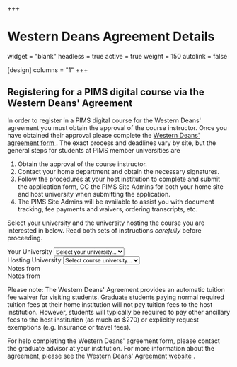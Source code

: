 +++
# Western Deans Agreement Details
widget = "blank"
headless = true
active = true
weight = 150
autolink = false

[design]
  columns = "1"
+++

## Registering for a PIMS digital course via the Western Deans' Agreement

In order to register in a PIMS digital course for the Western Deans' agreement
you must obtain the approval of the course instructor.  Once you have obtained
their approval please complete the <a target="_blank"
href="http://wcdgs.ca/content/dam/ex/wcdgs/Western-Deans-Agreement.pdf">Western
Deans' agreement form <i class="fas fa-file-pdf" aria-hidden="true"></i></a>.
The exact process and deadlines vary by site, but the general steps for students
at PIMS member universities are

1. Obtain the approval of the course instructor.
1. Contact your home department and obtain the necessary signatures.
1. Follow the procedures at your host institution to complete and submit the
   application form, CC the PIMS Site Admins for both your home site and host
   university when submitting the application.
1. The PIMS Site Admins will be available to assist you with document tracking,
   fee payments and waivers, ordering transcripts, etc.


Select your university and the university hosting the course you are interested
in below. Read both sets of instructions _carefully_ before proceeding.

<form class="p-3">
  <div class="form-group">
    <div class="row">
      <div class="col-6">
        <label for="firstUniversity">Your University</label>
        <select class="form-control" id="firstUniversity">
          <option value="" disabled selected>Select your university...</option>
          <option value="ua">UA</option>
          <option value="ubc">UBC</option>
          <option value="uc">UC</option>
          <option value="ul">UL</option>
          <option value="um">UM</option>
          <option value="ur">UR</option>
          <option value="us">US</option>
          <option value="sfu">SFU</option>
          <option value="uv">UV</option>
        </select>
      </div>
      <div class="col-6">
        <label for="secondUniversity">Hosting University</label>
        <select class="form-control" id="secondUniversity">
          <option value="" disabled selected>Select course university...</option>
          <option value="ua">UA</option>
          <option value="ubc">UBC</option>
          <option value="uc">UC</option>
          <option value="ul">UL</option>
          <option value="um">UM</option>
          <option value="ur">UR</option>
          <option value="us">US</option>
          <option value="sfu">SFU</option>
          <option value="uv">UV</option>
        </select>
      </div>
    </div>
  </div>
  <div class="form-group" id="otherFieldGroupDiv">
    <div class="row">
      <div class="col-6">
        <div id="firstUniversityNotes">Notes from <span></span></div>
      </div>
      <div class="col-6">
        <div id="secondUniversityNotes">Notes from <span></span></div>
      </div>
    </div>
  </div>
</form>




Please note: The Western Deans' Agreement provides an automatic tuition fee waiver
for visiting students.  Graduate students paying normal required tuition fees at
their home institution will not pay tuition fees to the host institution.
However, students will typically be required to pay other ancillary fees to
the host institution (as much as $270) or explicitly request exemptions (e.g.
Insurance or travel fees).


For help completing the Western Deans' agreement form, please contact the
graduate advisor at your institution.  For more information about the agreement,
please see the <a target="_blank"
href="http://wcdgs.ca/western-deans-agreement.html">Western Deans' Agreement
website <i class="fas fa-external-link-alt"></i></a>.
